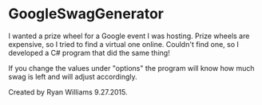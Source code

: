 # GoogleSwagGenerator
I wanted a prize wheel for a Google event I was hosting. 
Prize wheels are expensive, so I tried to find a virtual one online. 
Couldn't find one, so I developed a C# program that did the same thing!

If you change the values under "options" the program will know how much
swag is left and will adjust accordingly.

Created by Ryan Williams 9.27.2015.
